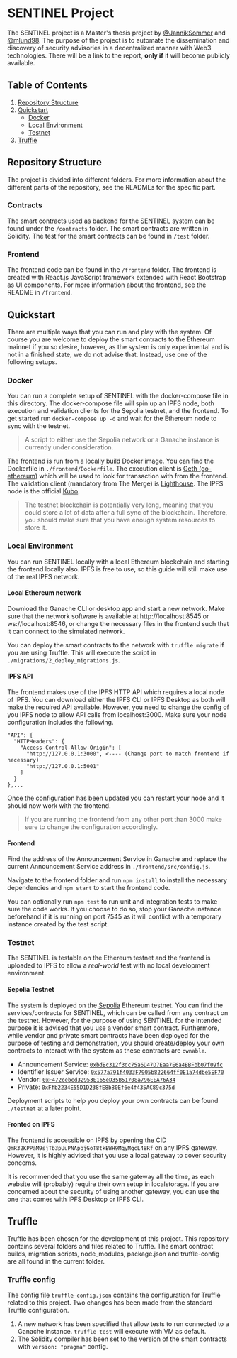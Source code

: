 # SENTINEL Project
The SENTINEL project is a Master's thesis project by [@JannikSommer](https://github.com/JannikSommer) and [@mlund98](https://github.com/mlund98). The purpose of the project is to automate the dissemination and discovery of security advisories in a decentralized manner with Web3 technologies. There will be a link to the report, **only if** it will become publicly available. 

## Table of Contents
1. [Repository Structure](#repository-structure)
2. [Quickstart](#quickstart)
    - [Docker](#docker)
    - [Local Environment](#local-environment)
    - [Testnet](#testnet)
3. [Truffle](#truffle)

## Repository Structure
The project is divided into different folders. For more information about the different parts of the repository, see the READMEs for the specific part. 

### Contracts
The smart contracts used as backend for the SENTINEL system can be found under the `/contracts` folder. The smart contracts are written in Solidity. The test for the smart contracts can be found in `/test` folder. 

### Frontend
The frontend code can be found in the `/frontend` folder. The frontend is created with React.js JavaScript framework extended with React Bootstrap as UI components. For more information about the frontend, see the README in `/frontend`. 


## Quickstart 
There are multiple ways that you can run and play with the system. Of course you are welcome to deploy the smart contracts to the Ethereum mainnet if you so desire, however, as the system is only experimental and is not in a finished state, we do not advise that. Instead, use one of the following setups. 

### Docker
You can run a complete setup of SENTINEL with the docker-compose file in this directory. The docker-compose file will spin up an IPFS node, both execution and validation clients for the Sepolia testnet, and the frontend. To get started run `docker-compose up -d` and wait for the Ethereum node to sync with the testnet. 

> A script to either use the Sepolia network or a Ganache instance is currently under consideration. 

The frontend is run from a locally build Docker image. You can find the Dockerfile in `./frontend/Dockerfile`. The execution client is [Geth (go-ethereum)](https://geth.ethereum.org) which will be used to look for transaction with from the frontend. The validation client (mandatory from The Merge) is [Lighthouse](https://github.com/sigp/lighthouse). The IPFS node is the official [Kubo](https://github.com/ipfs/kubo). 

> The testnet blockchain is potentially very long, meaning that you could store a lot of data after a full sync of the blockchain. Therefore, you should make sure that you have enough system resources to store it. 


### Local Environment
You can run SENTINEL locally with a local Ethereum blockchain and starting the frontend locally also. IPFS is free to use, so this guide will still make use of the real IPFS network. 

#### Local Ethereum network
Download the Ganache CLI or desktop app and start a new network. Make sure that the network software is available at http://localhost:8545 or ws://localhost:8546, or change the necessary files in the frontend such that it can connect to the simulated network. 

You can deploy the smart contracts to the network with `truffle migrate` if you are using Truffle. This will execute the script in `./migrations/2_deploy_migrations.js`. 

#### IPFS API 
The frontend makes use of the IPFS HTTP API which requires a local node of IPFS. You can download either the IPFS CLI or IPFS Desktop as both will make the required API available. However, you need to change the config of you IPFS node to allow API calls from localhost:3000. Make sure your node configuration  includes the following. 
```
"API": {
  "HTTPHeaders": {
    "Access-Control-Allow-Origin": [
      "http://127.0.0.1:3000", <---- (Change port to match frontend if necessary)
      "http://127.0.0.1:5001"
    ]
  }
},...
```
Once the configuration has been updated you can restart your node and it should now work with the frontend. 

> If you are running the frontend from any other port than 3000 make sure to change the configuration accordingly. 

#### Frontend
Find the address of the Announcement Service in Ganache and replace the current Announcement Service address in `./frontend/src/config.js`. 

Navigate to the frontend folder and run `npm install` to install the necessary dependencies and `npm start` to start the frontend code. 

You can optionally run `npm test` to run unit and integration tests to make sure the code works. If you choose to do so, stop your Ganache instance beforehand if it is running on port 7545 as it will conflict with a temporary instance created by the test script. 


### Testnet 
The SENTINEL is testable on the Ethereum testnet and the frontend is uploaded to IPFS to allow a _real-world_ test with no local development environment. 

#### Sepolia Testnet
The system is deployed on the [Sepolia](https://sepolia.dev) Ethereum testnet. You can find the services/contracts for SENTINEL, which can be called from any contract on the testnet. However, for the purpose of using SENTINEL for the intended purpose it is advised that you use a vendor smart contract. Furthermore, while vendor and private smart contracts have been deployed for the purpose of testing and demonstration, you should create/deploy your own contracts to interact with the system as these contracts are `ownable`. 

- Announcement Service: [`0xbdBc312f3dc75a6D47D7Eaa7E6a4BBFbb07f09fc`](https://sepolia.etherscan.io/address/0xbdbc312f3dc75a6d47d7eaa7e6a4bbfbb07f09fc)
- Identifier Issuer Service: [`0x577a791f4033F7905b822664ff0E1a74dbe5EF70`](https://sepolia.etherscan.io/address/0x577a791f4033f7905b822664ff0e1a74dbe5ef70)
- Vendor: [`0xF472cebcd32953E165eD35B51708a796EEA76A34`](https://sepolia.etherscan.io/address/0xF472cebcd32953E165eD35B51708a796EEA76A34)
- Private: [`0xFfb2234E55D1D238fE8b80Ef6e4f435AC89c375d`](https://sepolia.etherscan.io/address/0xFfb2234E55D1D238fE8b80Ef6e4f435AC89c375d)

Deployment scripts to help you deploy your own contracts can be found `./testnet` at a later point. 

#### Fronted on IPFS
The frontend is accessible on IPFS by opening the CID `QmR32KPPaM9sjTb3pUuPNApbjGoT8tkBWH9MqyMgcL48Rf` on any IPFS gateway. However, it is highly advised that you use a local gateway to cover security concerns. 

It is recommended that you use the same gateway all the time, as each website will (probably) require their own setup in localstorage. If you are concerned about the security of using another gateway, you can use the one that comes with IPFS Desktop or IPFS CLI. 


## Truffle
Truffle has been chosen for the development of this project. This repository contains several folders and files related to Truffle. The smart contract builds, migration scripts, node_modules, package.json and truffle-config are all found in the current folder. 

### Truffle config 
The config file `truffle-config.json` contains the configuration for Truffle related to this project. Two changes has been made from the standard Truffle configuration. 

1. A new network has been specified that allow tests to run connected to a Ganache instance. `truffle test` will execute with VM as default. 
2. The Solidity compiler has been set to the version of the smart contracts with `version: "pragma"` config. 

